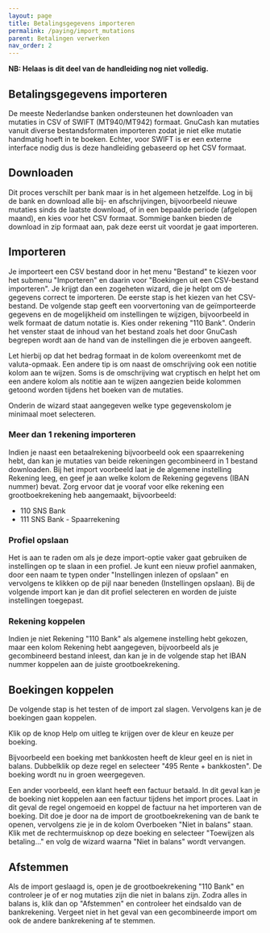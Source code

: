 ```yaml
---
layout: page
title: Betalingsgegevens importeren
permalink: /paying/import_mutations
parent: Betalingen verwerken
nav_order: 2
---
```


**NB: Helaas is dit deel van de handleiding nog niet volledig.**

## Betalingsgegevens importeren

De meeste Nederlandse banken ondersteunen het downloaden van mutaties in CSV of SWIFT (MT940/MT942) formaat.
GnuCash kan mutaties vanuit diverse bestandsformaten importeren zodat je niet elke mutatie handmatig hoeft in te boeken.
Echter, voor SWIFT is er een externe interface nodig dus is deze handleiding gebaseerd op het CSV formaat.

## Downloaden

Dit proces verschilt per bank maar is in het algemeen hetzelfde.
Log in bij de bank en download alle bij- en afschrijvingen, bijvoorbeeld nieuwe mutaties sinds de laatste download, of in een bepaalde periode (afgelopen maand), en kies voor het CSV formaat. Sommige banken bieden de download in zip formaat aan, pak deze eerst uit voordat je gaat importeren.

## Importeren

Je importeert een CSV bestand door in het menu "Bestand" te kiezen voor het submenu "Importeren" en daarin voor "Boekingen uit een CSV-bestand importeren".
Je krijgt dan een zogeheten wizard, die je helpt om de gegevens correct te importeren.
De eerste stap is het kiezen van het CSV-bestand.
De volgende stap geeft een voorvertoning van de geïmporteerde gegevens en de mogelijkheid om instellingen te wijzigen, bijvoorbeeld in welk formaat de datum notatie is.
Kies onder rekening "110 Bank".
Onderin het venster staat de inhoud van het bestand zoals het door GnuCash begrepen wordt aan de hand van de instellingen die je erboven aangeeft.

Let hierbij op dat het bedrag formaat in de kolom overeenkomt met de valuta-opmaak.
Een andere tip is om naast de omschrijving ook een notitie kolom aan te wijzen.
Soms is de omschrijving wat cryptisch en helpt het om een andere kolom als notitie aan te wijzen aangezien beide kolommen getoond worden tijdens het boeken van de mutaties.

Onderin de wizard staat aangegeven welke type gegevenskolom je minimaal moet selecteren.

### Meer dan 1 rekening importeren

Indien je naast een betaalrekening bijvoorbeeld ook een spaarrekening hebt, dan kan je mutaties van beide rekeningen gecombineerd in 1 bestand downloaden.
Bij het import voorbeeld laat je de algemene instelling Rekening leeg, en geef je aan welke kolom de Rekening gegevens (IBAN nummer) bevat. Zorg ervoor dat je vooraf voor elke rekening een grootboekrekening heb aangemaakt, bijvoorbeeld:

- 110 SNS Bank
- 111 SNS Bank - Spaarrekening

### Profiel opslaan

Het is aan te raden om als je deze import-optie vaker gaat gebruiken de instellingen op te slaan in een profiel.
Je kunt een nieuw profiel aanmaken, door een naam te typen onder "Instellingen inlezen of opslaan" en vervolgens te klikken op de pijl naar beneden (Instellingen opslaan).
Bij de volgende import kan je dan dit profiel selecteren en worden de juiste instellingen toegepast.

### Rekening koppelen

Indien je niet Rekening "110 Bank" als algemene instelling hebt gekozen, maar een kolom Rekening hebt aangegeven, bijvoorbeeld als je gecombineerd bestand inleest, dan kan je in de volgende stap het IBAN nummer koppelen aan de juiste grootboekrekening.

## Boekingen koppelen

De volgende stap is het testen of de import zal slagen.
Vervolgens kan je de boekingen gaan koppelen.

Klik op de knop Help om uitleg te krijgen over de kleur en keuze per boeking.

Bijvoorbeeld een boeking met bankkosten heeft de kleur geel en is niet in balans.
Dubbelklik op deze regel en selecteer "495 Rente + bankkosten".
De boeking wordt nu in groen weergegeven.

Een ander voorbeeld, een klant heeft een factuur betaald.
In dit geval kan je de boeking niet koppelen aan een factuur tijdens het import proces.
Laat in dit geval de regel ongemoeid en koppel de factuur na het importeren van de boeking.
Dit doe je door na de import de grootboekrekening van de bank te openen, vervolgens zie je in de kolom Overboeken "Niet in balans" staan.
Klik met de rechtermuisknop op deze boeking en selecteer "Toewijzen als betaling..." en volg de wizard waarna "Niet in balans" wordt vervangen.

## Afstemmen

Als de import geslaagd is, open je de grootboekrekening "110 Bank" en controleer je of er nog mutaties zijn die niet in balans zijn.
Zodra alles in balans is, klik dan op "Afstemmen" en controleer het eindsaldo van de bankrekening.
Vergeet niet in het geval van een gecombineerde import om ook de andere bankrekening af te stemmen.
